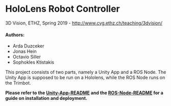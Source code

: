 # HoloLens Robot Controller 
3D Vision, ETHZ, Spring 2019 - http://www.cvg.ethz.ch/teaching/3dvision/

#### Authors: 
* Arda Duzceker
* Jonas Hein
* Octavio Siller
* Sophokles Ktistakis

This project consists of two parts, namely a Unity App and a ROS Node. The Unity App is supposed to be run on a Hololens, while the ROS Node runs on the Trimbot.

**Please refer to the [Unity-App-README](unity_app/README.md) and the [ROS-Node-README](ros_node/README.md) for a guide on installation and deployment.**
